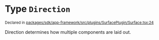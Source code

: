 # Type `Direction`
<sub>Declared in [packages/sdk/app-framework/src/plugins/SurfacePlugin/Surface.tsx:24](https://github.com/dxos/dxos/blob/ce1e5d079/packages/sdk/app-framework/src/plugins/SurfacePlugin/Surface.tsx#L24)</sub>


Direction determines how multiple components are laid out.



